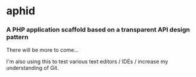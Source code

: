 # aphid

### A PHP application scaffold based on a transparent API design pattern

There will be more to come...

I'm also using this to test various text editors / IDEs / increase my understanding of Git.